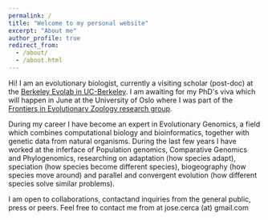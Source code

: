 ```yaml
---
permalink: /
title: "Welcome to my personal website"
excerpt: "About me"
author_profile: true
redirect_from: 
  - /about/
  - /about.html
---
```


Hi! I am an evolutionary biologist, currently a visiting scholar (post-doc) at the [Berkeley Evolab in UC-Berkeley](https://nature.berkeley.edu/evolab/). I am awaiting for my PhD's viva which will happen in June at the University of Oslo where I was part of the [Frontiers in Evolutionary Zoology research group](https://www.nhm.uio.no/english/about/organization/research-collections/?vrtx=unit-view&areacode=280808&lang=en).

During my career I have become an expert in Evolutionary Genomics, a field which combines computational biology and bioinformatics, together with genetic data from natural organisms. During the last few years I have worked at the inferface of Population genomics, Comparative Genomics and Phylogenomics, researching on adaptation (how species adapt), speciation (how species become different species), biogeography (how species move around) and parallel and convergent evolution (how different species solve similar problems).

I am open to collaborations, contactand inquiries from the general public, press or peers. Feel free to contact me from at jose.cerca (at) gmail.com
